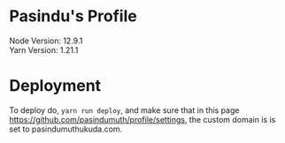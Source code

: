 # Pasindu's Profile
Node Version: 12.9.1  
Yarn Version: 1.21.1

# Deployment
To deploy do, `yarn run deploy`, and make sure that in this page https://github.com/pasindumuth/profile/settings,
the custom domain is is set to pasindumuthukuda.com.
